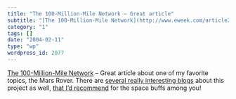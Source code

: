 ```yaml
---
title: "The 100-Million-Mile Network – Great article"
subtitle: "[The 100-Million-Mile Network](http://www.eweek.com/article2/0,4149,1522553,00.asp?kc=EWNWS021004DTX..."
category: "1"
tags: []
date: "2004-02-11"
type: "wp"
wordpress_id: 2077
---
```

[The 100-Million-Mile Network](http://www.eweek.com/article2/0,4149,1522553,00.asp?kc=EWNWS021004DTX1K0) – Great article about one of my favorite topics, the Mars Rover. There are [several really interesting blogs](http://athena.cornell.edu/news/) about this project as well, [that I’d recommend](http://www.martiansoil.com/) for the space buffs among you!